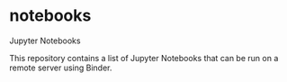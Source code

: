 # notebooks
Jupyter Notebooks

This repository contains a list of Jupyter Notebooks that can be run on a remote server using Binder.
